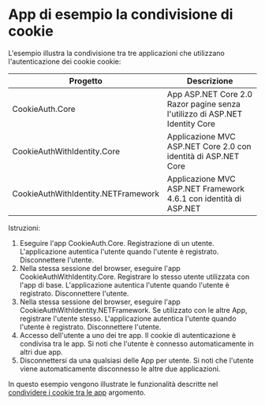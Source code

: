 # <a name="cookie-sharing-sample-app"></a>App di esempio la condivisione di cookie

L'esempio illustra la condivisione tra tre applicazioni che utilizzano l'autenticazione dei cookie cookie:

| Progetto                             | Descrizione |
| ----------------------------------- | ----------- |
| CookieAuth.Core                     | App ASP.NET Core 2.0 Razor pagine senza l'utilizzo di ASP.NET Identity Core |
| CookieAuthWithIdentity.Core         | Applicazione MVC ASP.NET Core 2.0 con identità di ASP.NET Core |
| CookieAuthWithIdentity.NETFramework | Applicazione MVC ASP.NET Framework 4.6.1 con identità di ASP.NET |

Istruzioni:

1. Eseguire l'app CookieAuth.Core. Registrazione di un utente. L'applicazione autentica l'utente quando l'utente è registrato. Disconnettere l'utente.
1. Nella stessa sessione del browser, eseguire l'app CookieAuthWithIdentity.Core. Registrare lo stesso utente utilizzata con l'app di base. L'applicazione autentica l'utente quando l'utente è registrato. Disconnettere l'utente.
1. Nella stessa sessione del browser, eseguire l'app CookieAuthWithIdentity.NETFramework. Se utilizzato con le altre App, registrare l'utente stesso. L'applicazione autentica l'utente quando l'utente è registrato. Disconnettere l'utente.
1. Accesso dell'utente a uno dei tre app. Il cookie di autenticazione è condivisa tra le app. Si noti che l'utente è connesso automaticamente in altri due app.
1. Disconnettersi da una qualsiasi delle App per utente. Si noti che l'utente viene automaticamente disconnesso le altre due applicazioni.

In questo esempio vengono illustrate le funzionalità descritte nel [condividere i cookie tra le app](https://docs.microsoft.com/aspnet/core/security/cookie-sharing) argomento.
